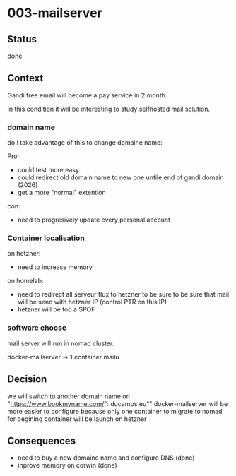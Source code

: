 # 003-mailserver

## Status

done

## Context

Gandi free email will become a pay service in 2 month.

In this condition it will be interesting to study selfhosted mail solution.

### domain name

do I take advantage of this to change domaine name:

Pro:

- could test more easy
- could redirect old domain name to new one untile end of gandi domain (2026)
- get a more "normal" extention

con:

- need to progresively update every personal account

### Container localisation

on hetzner:

- need to increase memory

on homelab:

- need to redirect all serveur flux to hetzner to be sure to be sure that mail will be send with hetzner IP (control PTR on this IP)
- hetzner will be too a SPOF

### software choose

mail server will run in nomad cluster.

docker-mailserver -> 1 container
mailu

## Decision

we will switch to another domain name on "https://www.bookmyname.com/": ducamps.eu""
docker-mailserver will be more easier to configure because only one container to migrate to nomad
for begining container will be launch on hetzner

## Consequences

- need to buy a new domaine name and configure DNS (done)
- inprove memory on corwin (done)
